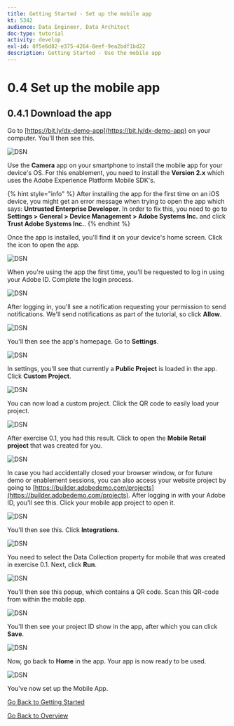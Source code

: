 ```yaml
---
title: Getting Started - Set up the mobile app
kt: 5342
audience: Data Engineer, Data Architect
doc-type: tutorial
activity: develop
exl-id: 8f5e6d82-e375-4264-8eef-9ea2bdf1bd22
description: Getting Started - Use the mobile app
---
```


# 0.4 Set up the mobile app

## 0.4.1 Download the app

Go to [https://bit.ly/dx-demo-app](https://bit.ly/dx-demo-app) on your computer. You'll then see this.

![DSN](../images/mobileapp.png)

Use the **Camera** app on your smartphone to install the mobile app for your device's OS. For this enablement, you need to install the **Version 2.x** which uses the Adobe Experience Platform Mobile SDK's.

{% hint style="info" %}
After installing the app for the first time on an iOS device, you might get an error message when trying to open the app which says: **Untrusted Enterprise Developer**. In order to fix this, you need to go to **Settings > General > Device Management > Adobe Systems Inc.** and click **Trust Adobe Systems Inc.**.
{% endhint %}

Once the app is installed, you'll find it on your device's home screen. Click the icon to open the app.

![DSN](../images/mobileappn1.png)

When you're using the app the first time, you'll be requested to log in using your Adobe ID. Complete the login process.

![DSN](../images/mobileappn2.png)

After logging in, you'll see a notification requesting your permission to send notifications. We'll send notifications as part of the tutorial, so click **Allow**.

![DSN](../images/mobileappn3.png)

You'll then see the app's homepage. Go to **Settings**.

![DSN](../images/mobileappn4.png)

In settings, you'll see that currently a **Public Project** is loaded in the app. Click **Custom Project**.

![DSN](../images/mobileappn5.png)

You can now load a custom project. Click the QR code to easily load your project.

![DSN](../images/mobileappn6.png)

After exercise 0.1, you had this result. Click to open the **Mobile Retail project** that was created for you.

![DSN](../images/dsn5b.png)

In case you had accidentally closed your browser window, or for future demo or enablement sessions, you can also access your website project by going to [https://builder.adobedemo.com/projects](https://builder.adobedemo.com/projects). After logging in with your Adobe ID, you'll see this. Click your mobile app project to open it.

![DSN](../images/web8a.png)

You'll then see this. Click **Integrations**.

![DSN](../images/web8aa.png)

You need to select the Data Collection property for mobile that was created in exercise 0.1. Next, click **Run**.

![DSN](../images/web8b.png)

You'll then see this popup, which contains a QR code. Scan this QR-code from within the mobile app.

![DSN](../images/web8c.png)

You'll then see your project ID show in the app, after which you can click **Save**.

![DSN](../images/mobileappn7.png)

Now, go back to **Home** in the app. Your app is now ready to be used.

![DSN](../images/mobileappn8.png)

You've now set up the Mobile App.

[Go Back to Getting Started](./)

[Go Back to Overview](../)
